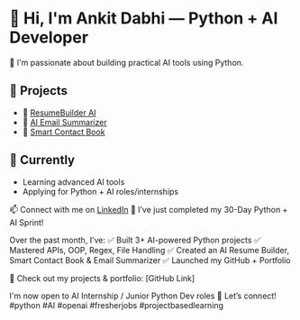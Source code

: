 # 👋 Hi, I'm Ankit Dabhi — Python + AI Developer

🚀 I'm passionate about building practical AI tools using Python.

## 🔧 Projects
- 🔹 [ResumeBuilder AI](link)
- 🔹 [AI Email Summarizer](link)
- 🔹 [Smart Contact Book](link)

## 💼 Currently
- Learning advanced AI tools
- Applying for Python + AI roles/internships

📫 Connect with me on [LinkedIn](https://linkedin.com/in/your-profile)
🎉 I’ve just completed my 30-Day Python + AI Sprint!

Over the past month, I’ve:
✅ Built 3+ AI-powered Python projects
✅ Mastered APIs, OOP, Regex, File Handling
✅ Created an AI Resume Builder, Smart Contact Book & Email Summarizer
✅ Launched my GitHub + Portfolio

🔗 Check out my projects & portfolio: [GitHub Link]

I'm now open to AI Internship / Junior Python Dev roles 🚀
Let’s connect! #python #AI #openai #fresherjobs #projectbasedlearning
